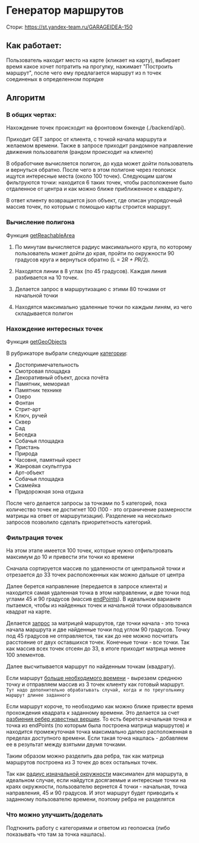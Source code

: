 # Генератор маршрутов
Стори: https://st.yandex-team.ru/GARAGEIDEA-150

## Как работает:
Пользователь находит место на карте (кликает на карту),
выбирает время какое хочет потратить на прогулку, нажимает "Построить маршрут",
после чего ему предлагается маршрут из n точек соединеных в определенном порядке

## Алгоритм
### В общих чертах:
Нахождение точек происходит на фронтовом бэкенде (./backend/api).

Приходит GET запрос от клиента, с точкой начала маршрута и желаемом времени.
Также в запросе приходит рандомное направление движения пользователя (рандом происходит на клиенте)

В обработчике вычисляется полигон, до куда может дойти пользователь и вернуться обратно.
После чего в этом полигоне через геопоиск ищутся интересные места (около 100 точек).
Следующим шагом фильтруются точки: находится 6 таких точек,
чтобы расположение было отдаленное от центра и как можно ближе приближенное к квадрату.

В ответ клиенту возвращается json объект, где описан упорядочный массив точек,
по которым с помощью карты строится маршрут.


### Вычисление полигона
Функция [getReachableArea](https://a.yandex-team.ru/arc_vcs/frontend/services/garage/src/projects/walkgen/backend/api/helpers.ts?rev=a9ab1ce295#L175)

1) По минутам вычисляется радиус максимального круга, по которому пользователь может дойти до края,
   пройти по окружности 90 градусов круга и вернуться обратно (L = 2*R + P*R/2).

2) Находятся линии в 8 углах (по 45 градусов). Каждая линия разбивается на 10 точек.
3) Делается запрос в маршрутизацию с этими 80 точками от начальной точки
4) Находятся максимально удаленные точки по каждым линям, из чего складывается полигон

### Нахождение интересных точек
Функция [getGeoObjects](https://a.yandex-team.ru/arc_vcs/frontend/services/garage/src/projects/walkgen/backend/api/getGeoObjects.ts?rev=a9ab1ce295#L36)

В рубрикаторе выбрали следующие [категории](https://a.yandex-team.ru/arc_vcs/frontend/services/garage/src/projects/walkgen/backend/api/constants.ts?rev=a9ab1ce295#L11):
- Достопримечательность
- Смотровая площадка
- Декоративный объект, доска почёта
- Памятник, мемориал
- Памятник технике
- Озеро
- Фонтан
- Стрит-арт
- Ключ, ручей
- Сквер
- Сад
- Беседка
- Собачья площадка
- Пристань
- Природа
- Часовня, памятный крест
- Жанровая скульптура
- Арт-объект
- Собачья площадка
- Скамейка
- Придорожная зона отдыха

После чего делается запросы за точками по 5 категорий, пока количество точек не достигнет 100 (100 - это ограничение размерности матрицы на ответ от маршрутизации).
Разделение на несколько запросов позволило сделать приоритетность категорий.

### Фильтрация точек

На этом этапе имеется 100 точек, которые нужно отфильтровать максимум до 10 и привести эти точки ко времени

Сначала сортируется массив по удаленности от центральной точки и
отрезается до 33 точек расположенных как можно дальше от центра

Далее берется направление (передается в запросе клиента) и находится самая удаленная точка в этом направлении, и две точки под углами 45 и 90 градусов (массив [endPoints](https://a.yandex-team.ru/arc_vcs/frontend/services/garage/src/projects/walkgen/backend/api/generateWay.ts?rev=a67a193a8f#L35)).
В идеальном варианте пытаемся, чтобы из найденных точек и начальной точки образовывался квадрат на карте.


Делается [запрос](https://a.yandex-team.ru/arc_vcs/frontend/services/garage/src/projects/walkgen/backend/api/generateWay.ts?rev=a67a193a8f#L51)
за матрицей маршрутов, где точки начала - это точка начала маршрута и две найденные точки под углом 90 градусов.
Точку под 45 градусов не отправляется, так как до нее можно посчитать расстояние от двух оставшихся точек.
Конечные точки - все точки. Так как массив всех точек отсеян до 33, в итоге приходит матрица менее 100 элементов.

Далее высчитывается маршрут по найденным точкам (квадрату).

Если маршрут [больше необходимого времени](https://a.yandex-team.ru/arc_vcs/frontend/services/garage/src/projects/walkgen/backend/api/generateWay.ts?rev=a67a193a8f#L64) -
вырезаем среднюю точку и отправляем массив из 3 точек клиенту как готовый маршрут.
`Тут надо дополнительно обрабатывать случай, когда и по треугольнику маршрут длинее заданного`

Если маршрут короче, то необходимо как можно ближе привести время прохождения квадрата к заданному времени.
Это делается за счет [разбиения ребер известных вершин](https://a.yandex-team.ru/arc_vcs/frontend/services/garage/src/projects/walkgen/backend/api/generateWay.ts?rev=a67a193a8f#L79).
То есть берется начальная точка и точка из endPoints (по которым была построена матрица маршрутов)
и находится промежуточная точка максимально далеко расположенная в пределах доступного времени.
Если такая точка нашлась - добавляем ее в результат между взятыми двумя точками.

Таким образом можно разделить два ребра, так как матрица маршрутов построена из 3 точек до всех остальных точек.

Так как [радиус изначальной окружности](#Вычисление-полигона) максимален для маршрута, в идеальном случае, если найдутся досягаемые и интересные точки на краях окружности, пользователю вернется 4 точки -
начальная, точка направления, 45 и 90 градусов. И этот маршрут будет приводить к заданному пользователю времени, поэтому ребра не разделятся



### Что можно улучшить/доделать
Подтюнить работу с категориями и ответом из геопоиска (либо показывать что там за точка нашлась).
